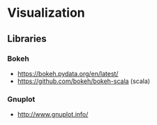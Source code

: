 # Visualization

## Libraries

### Bokeh

* https://bokeh.pydata.org/en/latest/
* https://github.com/bokeh/bokeh-scala (scala)

### Gnuplot

* http://www.gnuplot.info/
